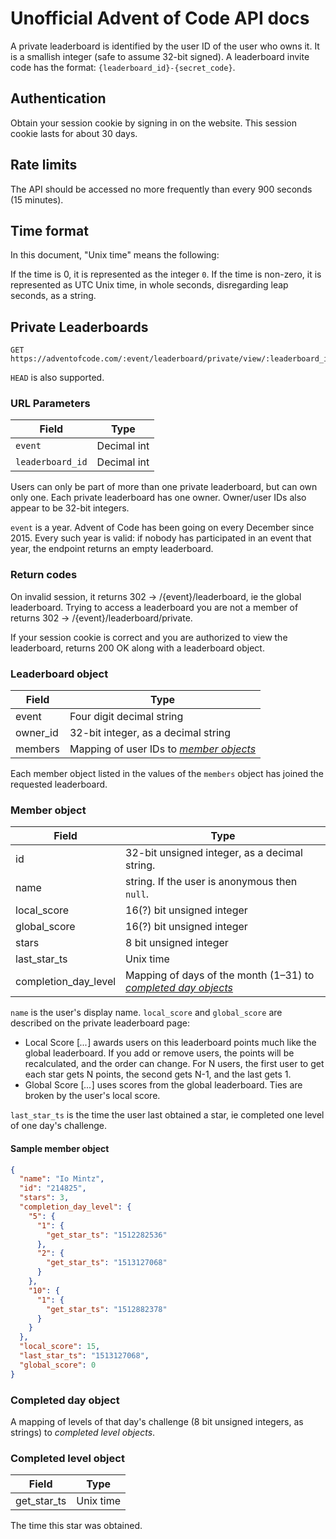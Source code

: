 # Unofficial Advent of Code API docs

A private leaderboard is identified by the user ID of the user who owns it. It is a smallish integer (safe to assume 32-bit signed).
A leaderboard invite code has the format: `{leaderboard_id}-{secret_code}`.

## Authentication

Obtain your session cookie by signing in on the website. This session cookie lasts for about 30 days.

## Rate limits

The API should be accessed no more frequently than every 900 seconds (15 minutes).

## Time format

In this document, "Unix time" means the following:

If the time is 0, it is represented as the integer `0`. If the time is non-zero, it is represented
as UTC Unix time, in whole seconds, disregarding leap seconds, as a string.

## Private Leaderboards

```
GET https://adventofcode.com/:event/leaderboard/private/view/:leaderboard_id.json
```

`HEAD` is also supported.

### URL Parameters

| Field            | Type        |
| ---------------- | ----------- |
| `event`          | Decimal int |
| `leaderboard_id` | Decimal int |

Users can only be part of more than one private leaderboard, but can own only one. Each private leaderboard has one owner.
Owner/user IDs also appear to be 32-bit integers.

`event` is a year. Advent of Code has been going on every December since 2015.
Every such year is valid: if nobody has participated in an event that year, the endpoint returns an empty leaderboard.

### Return codes

On invalid session, it returns 302 → /{event}/leaderboard, ie the global leaderboard.
Trying to access a leaderboard you are not a member of returns 302 → /{event}/leaderboard/private.

If your session cookie is correct and you are authorized to view the leaderboard, returns 200 OK along with
a leaderboard object.

### Leaderboard object

| Field              |  Type                                                     |
| ------------------ | --------------------------------------------------------  |
| event              | Four digit decimal string                                 |
| owner_id           | 32-bit integer, as a decimal string                       |
| members            | Mapping of user IDs to [*member objects*](#member-object) |

Each member object listed in the values of the `members` object has joined the requested leaderboard.

### Member object

| Field                | Type                                                                                    |
| -------------------- | --------------------------------------------------------------------------------------- |
| id                   | 32-bit unsigned integer, as a decimal string.                                           |
| name                 | string. If the user is anonymous then `null`.                                           |
| local_score          | 16(?) bit unsigned integer                                                              |
| global_score         | 16(?) bit unsigned integer                                                              |
| stars                | 8 bit unsigned integer                                                                  |
| last_star_ts         | Unix time                                                                               |
| completion_day_level | Mapping of days of the month (1–31) to [*completed day objects*](#completed-day-object) |

`name` is the user's display name. `local_score` and `global_score` are described on the private leaderboard page:
 
- Local Score [*...*] awards users on this leaderboard points much like the global leaderboard.
  If you add or remove users, the points will be recalculated, and the order can change. 
  For N users, the first user to get each star gets N points, the second gets N-1, and the last gets 1.
- Global Score [*...*] uses scores from the global leaderboard. Ties are broken by the user's local score.

`last_star_ts` is the time the user last obtained a star, ie completed one level of one day's challenge.

#### Sample member object

```json
{
  "name": "Io Mintz",
  "id": "214825",
  "stars": 3,
  "completion_day_level": {
    "5": {
      "1": {
        "get_star_ts": "1512282536"
      },
      "2": {
        "get_star_ts": "1513127068"
      }
    },
    "10": {
      "1": {
        "get_star_ts": "1512882378"
      }
    }
  },
  "local_score": 15,
  "last_star_ts": "1513127068",
  "global_score": 0
}
```

### Completed day object

A mapping of levels of that day's challenge (8 bit unsigned integers, as strings) to *completed level objects*.

### Completed level object

| Field               | Type      |
| ------------------- | --------- |
| get_star_ts         | Unix time |

The time this star was obtained.
